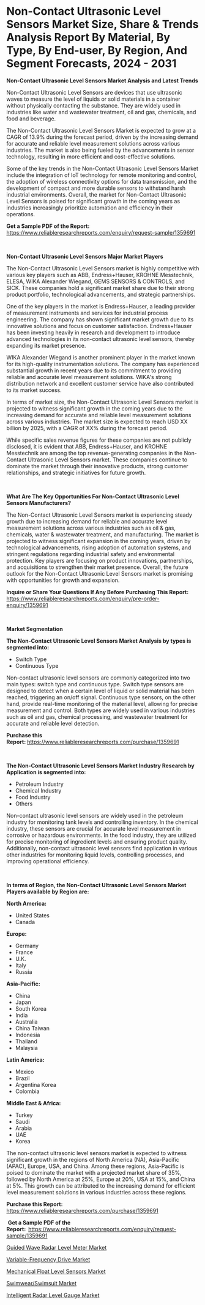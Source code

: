 <p><h1>Non-Contact Ultrasonic Level Sensors Market Size, Share & Trends Analysis Report By Material, By Type, By End-user, By Region, And Segment Forecasts, 2024 - 2031</h1></p><p><strong>Non-Contact Ultrasonic Level Sensors Market Analysis and Latest Trends</strong></p>
<p><p>Non-Contact Ultrasonic Level Sensors are devices that use ultrasonic waves to measure the level of liquids or solid materials in a container without physically contacting the substance. They are widely used in industries like water and wastewater treatment, oil and gas, chemicals, and food and beverage.</p><p>The Non-Contact Ultrasonic Level Sensors Market is expected to grow at a CAGR of 13.9% during the forecast period, driven by the increasing demand for accurate and reliable level measurement solutions across various industries. The market is also being fueled by the advancements in sensor technology, resulting in more efficient and cost-effective solutions.</p><p>Some of the key trends in the Non-Contact Ultrasonic Level Sensors Market include the integration of IoT technology for remote monitoring and control, the adoption of wireless connectivity options for data transmission, and the development of compact and more durable sensors to withstand harsh industrial environments. Overall, the market for Non-Contact Ultrasonic Level Sensors is poised for significant growth in the coming years as industries increasingly prioritize automation and efficiency in their operations.</p></p>
<p><strong>Get a Sample PDF of the Report:&nbsp;</strong> <a href="https://www.reliableresearchreports.com/enquiry/request-sample/1359691">https://www.reliableresearchreports.com/enquiry/request-sample/1359691</a></p>
<p>&nbsp;</p>
<p><strong>Non-Contact Ultrasonic Level Sensors Major Market Players</strong></p>
<p><p>The Non-Contact Ultrasonic Level Sensors market is highly competitive with various key players such as ABB, Endress+Hauser, KROHNE Messtechnik, ELESA, WIKA Alexander Wiegand, GEMS SENSORS & CONTROLS, and SICK. These companies hold a significant market share due to their strong product portfolio, technological advancements, and strategic partnerships.</p><p>One of the key players in the market is Endress+Hauser, a leading provider of measurement instruments and services for industrial process engineering. The company has shown significant market growth due to its innovative solutions and focus on customer satisfaction. Endress+Hauser has been investing heavily in research and development to introduce advanced technologies in its non-contact ultrasonic level sensors, thereby expanding its market presence.</p><p>WIKA Alexander Wiegand is another prominent player in the market known for its high-quality instrumentation solutions. The company has experienced substantial growth in recent years due to its commitment to providing reliable and accurate level measurement solutions. WIKA's strong distribution network and excellent customer service have also contributed to its market success.</p><p>In terms of market size, the Non-Contact Ultrasonic Level Sensors market is projected to witness significant growth in the coming years due to the increasing demand for accurate and reliable level measurement solutions across various industries. The market size is expected to reach USD XX billion by 2025, with a CAGR of XX% during the forecast period.</p><p>While specific sales revenue figures for these companies are not publicly disclosed, it is evident that ABB, Endress+Hauser, and KROHNE Messtechnik are among the top revenue-generating companies in the Non-Contact Ultrasonic Level Sensors market. These companies continue to dominate the market through their innovative products, strong customer relationships, and strategic initiatives for future growth.</p></p>
<p>&nbsp;</p>
<p><strong>What Are The Key Opportunities For Non-Contact Ultrasonic Level Sensors Manufacturers?</strong></p>
<p><p>The Non-Contact Ultrasonic Level Sensors market is experiencing steady growth due to increasing demand for reliable and accurate level measurement solutions across various industries such as oil & gas, chemicals, water & wastewater treatment, and manufacturing. The market is projected to witness significant expansion in the coming years, driven by technological advancements, rising adoption of automation systems, and stringent regulations regarding industrial safety and environmental protection. Key players are focusing on product innovations, partnerships, and acquisitions to strengthen their market presence. Overall, the future outlook for the Non-Contact Ultrasonic Level Sensors market is promising with opportunities for growth and expansion.</p></p>
<p><strong>Inquire or Share Your Questions If Any Before Purchasing This Report:</strong> <a href="https://www.reliableresearchreports.com/enquiry/pre-order-enquiry/1359691">https://www.reliableresearchreports.com/enquiry/pre-order-enquiry/1359691</a></p>
<p>&nbsp;</p>
<p><strong>Market Segmentation</strong></p>
<p><strong>The Non-Contact Ultrasonic Level Sensors Market Analysis by types is segmented into:</strong></p>
<p><ul><li>Switch Type</li><li>Continuous Type</li></ul></p>
<p><p>Non-contact ultrasonic level sensors are commonly categorized into two main types: switch type and continuous type. Switch type sensors are designed to detect when a certain level of liquid or solid material has been reached, triggering an on/off signal. Continuous type sensors, on the other hand, provide real-time monitoring of the material level, allowing for precise measurement and control. Both types are widely used in various industries such as oil and gas, chemical processing, and wastewater treatment for accurate and reliable level detection.</p></p>
<p><strong>Purchase this Report:&nbsp;</strong><a href="https://www.reliableresearchreports.com/purchase/1359691">https://www.reliableresearchreports.com/purchase/1359691</a></p>
<p>&nbsp;</p>
<p><strong>The Non-Contact Ultrasonic Level Sensors Market Industry Research by Application is segmented into:</strong></p>
<p><ul><li>Petroleum Industry</li><li>Chemical Industry</li><li>Food Industry</li><li>Others</li></ul></p>
<p><p>Non-contact ultrasonic level sensors are widely used in the petroleum industry for monitoring tank levels and controlling inventory. In the chemical industry, these sensors are crucial for accurate level measurement in corrosive or hazardous environments. In the food industry, they are utilized for precise monitoring of ingredient levels and ensuring product quality. Additionally, non-contact ultrasonic level sensors find application in various other industries for monitoring liquid levels, controlling processes, and improving operational efficiency.</p></p>
<p>&nbsp;</p>
<p><strong>In terms of Region, the Non-Contact Ultrasonic Level Sensors Market Players available by Region are:</strong></p>
<p>
    <p> <strong> North America: </strong>
        <ul>
            <li>United States</li>
            <li>Canada</li>
        </ul>
        </p> 
    <p> <strong> Europe: </strong>
        <ul>
            <li>Germany</li>
            <li>France</li>
            <li>U.K.</li>
            <li>Italy</li>
            <li>Russia</li>
        </ul>
        </p> 
    <p> <strong> Asia-Pacific: </strong>
        <ul>
            <li>China</li>
            <li>Japan</li>
            <li>South Korea</li>
            <li>India</li>
            <li>Australia</li>
            <li>China Taiwan</li>
            <li>Indonesia</li>
            <li>Thailand</li>
            <li>Malaysia</li>
        </ul>
        </p> 
    <p> <strong> Latin America: </strong>
        <ul>
            <li>Mexico</li>
            <li>Brazil</li>
            <li>Argentina Korea</li>
            <li>Colombia</li>
        </ul>
        </p> 
    <p> <strong> Middle East & Africa: </strong>
        <ul>
            <li>Turkey</li>
            <li>Saudi</li>
            <li>Arabia</li>
            <li>UAE</li>
            <li>Korea</li>
        </ul>
    </p>
    </p>
<p><p>The non-contact ultrasonic level sensors market is expected to witness significant growth in the regions of North America (NA), Asia-Pacific (APAC), Europe, USA, and China. Among these regions, Asia-Pacific is poised to dominate the market with a projected market share of 35%, followed by North America at 25%, Europe at 20%, USA at 15%, and China at 5%. This growth can be attributed to the increasing demand for efficient level measurement solutions in various industries across these regions.</p></p>
<p><strong>Purchase this Report: </strong><a href="https://www.reliableresearchreports.com/purchase/1359691">https://www.reliableresearchreports.com/purchase/1359691</a></p>
<p>&nbsp;<strong>Get a Sample PDF of the Report:&nbsp;&nbsp;</strong><a href="https://www.reliableresearchreports.com/enquiry/request-sample/1359691">https://www.reliableresearchreports.com/enquiry/request-sample/1359691</a></p>
<p><strong></strong></p>
<p><p><a href="https://github.com/Paul14Anderson63/Market-Research-Report-List-2/blob/main/guided-wave-radar-level-meter-market.md">Guided Wave Radar Level Meter Market</a></p><p><a href="https://issuu.com/reportprime-2/docs/variable-frequency-drive-market-size-2030.pptx">Variable-Frequency Drive Market</a></p><p><a href="https://github.com/guneycigdem35/Market-Research-Report-List-1/blob/main/mechanical-float-level-sensors-market.md">Mechanical Float Level Sensors Market</a></p><p><a href="https://issuu.com/reportprime-2/docs/swimwearswimsuit-market-size-2030.pptx">Swimwear/Swimsuit Market</a></p><p><a href="https://github.com/mabutironaldo/Market-Research-Report-List-3/blob/main/intelligent-radar-level-gauge-market.md">Intelligent Radar Level Gauge Market</a></p></p>